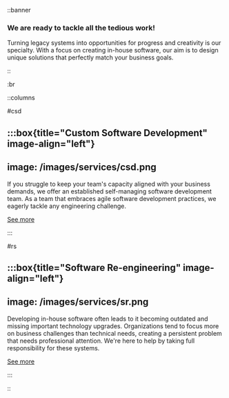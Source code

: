 ::banner

### We are ready to tackle all the tedious work!

Turning legacy systems into opportunities for progress and creativity is
our specialty. With a focus on creating in-house software, our aim is to design
unique solutions that perfectly match your business goals.

::

:br

::columns

#csd

:::box{title="Custom Software Development" image-align="left"}
---
image: /images/services/csd.png
---

If you struggle to keep your team's capacity aligned with your business demands,
we offer an established self-managing software development team. As a team that
embraces agile software development practices, we eagerly tackle any engineering
challenge.

[See more](services.md#custom-software-development)

:::

#rs

:::box{title="Software Re-engineering" image-align="left"}
---
image: /images/services/sr.png
---

Developing in-house software often leads to it becoming outdated and missing
important technology upgrades. Organizations tend to focus more on business
challenges than technical needs, creating a persistent problem that needs
professional attention. We're here to help by taking full responsibility for
these systems.

[See more](services.md#software-re-engineering)

:::

::
